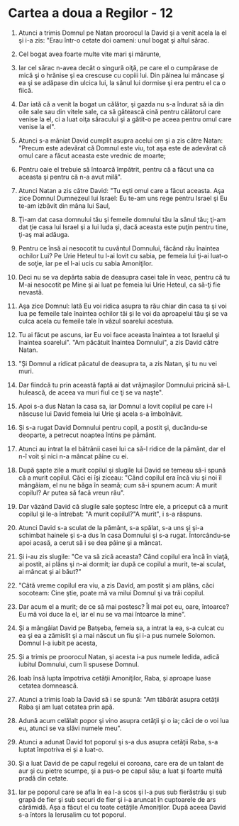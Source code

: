 # Cartea a doua a Regilor - 12

1. Atunci a trimis Domnul pe Natan proorocul la David şi a venit acela la el şi i-a zis: "Erau într-o cetate doi oameni: unul bogat şi altul sărac. 

2. Cel bogat avea foarte multe vite mari şi mărunte, 

3. Iar cel sărac n-avea decât o singură oiţă, pe care el o cumpărase de mică şi o hrănise şi ea crescuse cu copiii lui. Din pâinea lui mâncase şi ea şi se adăpase din ulcica lui, la sânul lui dormise şi era pentru el ca o fiică. 

4. Dar iată că a venit la bogat un călător, şi gazda nu s-a îndurat să ia din oile sale sau din vitele sale, ca să gătească cină pentru călătorul care venise la el, ci a luat oiţa săracului şi a gătit-o pe aceea pentru omul care venise la el". 

5. Atunci s-a mâniat David cumplit asupra acelui om şi a zis către Natan: "Precum este adevărat că Domnul este viu, tot aşa este de adevărat că omul care a făcut aceasta este vrednic de moarte; 

6. Pentru oaie el trebuie să întoarcă împătrit, pentru că a făcut una ca aceasta şi pentru că n-a avut milă". 

7. Atunci Natan a zis către David: "Tu eşti omul care a făcut aceasta. Aşa zice Domnul Dumnezeul lui Israel: Eu te-am uns rege pentru Israel şi Eu te-am izbăvit din mâna lui Saul, 

8. Ţi-am dat casa domnului tău şi femeile domnului tău la sânul tău; ţi-am dat ţie casa lui Israel şi a lui Iuda şi, dacă aceasta este puţin pentru tine, ţi-aş mai adăuga. 

9. Pentru ce însă ai nesocotit tu cuvântul Domnului, făcând rău înaintea ochilor Lui? Pe Urie Heteul tu l-ai lovit cu sabia, pe femeia lui ţi-ai luat-o de soţie, iar pe el l-ai ucis cu sabia Amoniţilor. 

10. Deci nu se va depărta sabia de deasupra casei tale în veac, pentru că tu M-ai nesocotit pe Mine şi ai luat pe femeia lui Urie Heteul, ca să-ţi fie nevastă. 

11. Aşa zice Domnul: Iată Eu voi ridica asupra ta rău chiar din casa ta şi voi lua pe femeile tale înaintea ochilor tăi şi le voi da aproapelui tău şi se va culca acela cu femeile tale în văzul soarelui acestuia. 

12. Tu ai făcut pe ascuns, iar Eu voi face aceasta înaintea a tot Israelul şi înaintea soarelui". "Am păcătuit înaintea Domnului", a zis David către Natan. 

13. "Şi Domnul a ridicat păcatul de deasupra ta, a zis Natan, şi tu nu vei muri. 

14. Dar fiindcă tu prin această faptă ai dat vrăjmaşilor Domnului pricină să-L hulească, de aceea va muri fiul ce ţi se va naşte". 

15. Apoi s-a dus Natan la casa sa, iar Domnul a lovit copilul pe care i-l născuse lui David femeia lui Urie şi acela s-a îmbolnăvit. 

16. Şi s-a rugat David Domnului pentru copil, a postit şi, ducându-se deoparte, a petrecut noaptea întins pe pământ. 

17. Atunci au intrat la el bătrânii casei lui ca să-l ridice de la pământ, dar el n-î voit şi nici n-a mâncat pâine cu ei. 

18. După şapte zile a murit copilul şi slugile lui David se temeau să-i spună că a murit copilul. Căci ei îşi ziceau: "Când copilul era încă viu şi noi îl mângâiam, el nu ne băga în seamă; cum să-i spunem acum: A murit copilul? Ar putea să facă vreun rău". 

19. Dar văzând David că slugile sale şoptesc între ele, a priceput că a murit copilul şi le-a întrebat: "A murit copilul?"A murit", i s-a răspuns. 

20. Atunci David s-a sculat de la pământ, s-a spălat, s-a uns şi şi-a schimbat hainele şi s-a dus în casa Domnului şi s-a rugat. Întorcându-se apoi acasă, a cerut să i se dea pâine şi a mâncat. 

21. Şi i-au zis slugile: "Ce va să zică aceasta? Când copilul era încă în viaţă, ai postit, ai plâns şi n-ai dormit; iar după ce copilul a murit, te-ai sculat, ai mâncat şi ai băut?" 

22. "Câtă vreme copilul era viu, a zis David, am postit şi am plâns, căci socoteam: Cine ştie, poate mă va milui Domnul şi va trăi copilul. 

23. Dar acum el a murit; de ce să mai postesc? Îl mai pot eu, oare, întoarce? Eu mă voi duce la el, iar el nu se va mai întoarce la mine". 

24. Şi a mângâiat David pe Batşeba, femeia sa, a intrat la ea, s-a culcat cu ea şi ea a zămislit şi a mai născut un fiu şi i-a pus numele Solomon. Domnul l-a iubit pe acesta, 

25. Şi a trimis pe proorocul Natan, şi acesta i-a pus numele Iedida, adică iubitul Domnului, cum îi spusese Domnul. 

26. Ioab însă lupta împotriva cetăţii Amoniţilor, Raba, şi aproape luase cetatea domnească. 

27. Atunci a trimis Ioab la David să i se spună: "Am tăbărât asupra cetăţii Raba şi am luat cetatea prin apă. 

28. Adună acum celălalt popor şi vino asupra cetăţii şi o ia; căci de o voi lua eu, atunci se va slăvi numele meu". 

29. Atunci a adunat David tot poporul şi s-a dus asupra cetăţii Raba, s-a luptat împotriva ei şi a luat-o. 

30. Şi a luat David de pe capul regelui ei coroana, care era de un talant de aur şi cu pietre scumpe, şi a pus-o pe capul său; a luat şi foarte multă pradă din cetate. 

31. Iar pe poporul care se afla în ea l-a scos şi l-a pus sub fierăstrău şi sub grapă de fier şi sub securi de fier şi i-a aruncat în cuptoarele de ars cărămidă. Aşa a făcut el cu toate cetăţile Amoniţilor. După aceea David s-a întors la Ierusalim cu tot poporul. 

